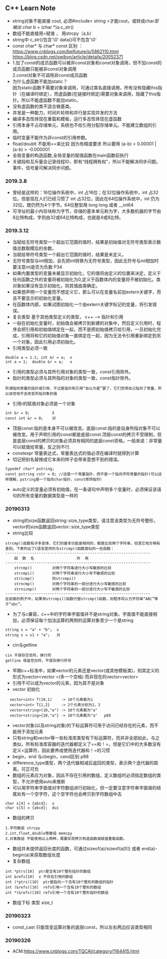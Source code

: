 
## C++ Learn Note

- string对象不能直接 cout, 必须#include< string >才能cout，或转成char*型输出  char* b = (char *)a.c_str()
- 数组不能直接用=赋值 ， 用strcpy（a,b）
- string中 c_str()包含'\0' data()可不包含'\0'
- const char* 与 char* const 区别 ：https://www.cnblogs.com/belfuture/p/5862110.html  
                                    https://blog.csdn.net/swibyn/article/details/20052371
- 1.加了const的成员函数可以被非const对象和const对象调用，但不加const的成员函数只能被非const对象调用<br>
  2.const对象不可调用非const成员函数
- 为什么虚函数不能加static？<br>
   因为static函数不需要对象来调用，可通过类名直接调用，所有没有隐藏this指针（在编译时绑定），而虚函数(在链接时绑定)需要对象来调用，隐藏了this指针。所以不能虚函数不能加static。
- 没有虚函数的类不适合做基类。
- 并发是一种能力，时间片轮转和并行是实现并发的方法
- 编译多态性体现在重载和模板，运行多态性体现在虚函数
- 引用本身不占存储单元，系统也不给引用分配存储单元。不能建立数组的引用。
- 临时变量不能作为非const的引用参数。
- float/doublt 不能用==来比较 因为有精度要求 所以要用 (a-b) < 0.00001 | (a-b) > -0.000001 
- 全局变量的构造函数,全局变量的赋值函数在main函数前执行
- 关键段和互斥量会记录线程ID，即有“线程拥有权”，所以不能解决同步问题。事件，信号量可解决同步问题。

### 2019.3.8
- 曾经是这样的：16位操作系统中，int 占16位；在32位操作系统中，int 占32位。但是现在人们已经习惯了 int 占32位，因此在64位操作系统中，int 仍为32位。既仍然为4个字节。64位整型用 long long 或者 __int64
- 可寻址的最小内存块称为字节，存储的基本单元称为字，大多数机器的字节由8比特构成，字则由32或64比特构成，也就是4或8比特。

### 2019.3.12
- 当赋给无符号类型一个超出它范围的值时，结果是初始值对无符号类型表示数值总数取模后的余数。
- 当赋给带符号类型一个超出它范围的值时，结果是未定义。
- 无符号类型与int相加，会先把int转换为无符号类型，因此无符号与int相加时要注意int是否为负数 P34
- 如果内置类型的变量未被显示初始化，它的值将由定义的位置来决定，定义于任何函数之外的变量将被初始化为0,定义于函数体内的变量将不被初始化。类对象如果没有显示初始化，则其值由类确定。
- 如果想声明一个变量而不想定义它，那么可以在变量名前加extern关键字，而且不要显示的初始化变量。
- 在函数体内部，如果试图初始化一个由extern关键字标记的变量，将引发错误。
- 复合类型 基于其他类型定义的类型， c++ --> 指针和引用
- 一般在初始化变量时，初始值会被拷贝到新建的对象中，然后定义引用时，程序会把引用和初始值绑定在一起，而不是把初始值拷贝给引用，一旦初始化完成，引用将和它的初始值对象一直绑定在一起，因为无法令引用重新绑定到另一个对象，因此引用必须初始化。
- 引用类型必须一致
```
double a = 1.1; int &r = a;  x
int a = 1;  double &r = a;   x
```
- 引用的类型必须与其所引用对象的类型一致，const引用除外。
- 指针的类型必须与其所指的对象的类型一致，const指针除外。
```
所谓指向常量的指针或引用，不过是指针和引用“自以为是”罢了，它们觉得自己指向了常量，所以自觉地不去改变所指对象的值
```
- 引用r的赋值对象必须是一个对象
```
int &r = 0;          X
const int &r = 0;    对
```
- 顶层const:指的是本身不可以被改变。底层const:指的是自身所指对象不可以被改变。用于声明引用的const都是底层const.顶层const的拷贝不受限制，但是底层const的拷贝的对象必须具有相同的底层const资格。一般来说：非常量可以赋值给常量，反之则不行.
- constexpr 常量表达式，常量表达式的值必须在编译时就得到计算
- 切记把别名替换成它本来的样子会带来意想不到的错误。
```
typedef char* pstring;
const pstring cstr = 0; //这是一个常量指针，而不是一个指向字符常量的指针(可以这样理解，pstring是一个指向char指针，const修饰指针）
```
- auto定义的变量必须有初始值，在一条语句中声明多个变量时，必须保证该语句的所有变量的数据类型是一样的 

### 20190313
- string的size函数返回string::size_type类型，请注意该类型为无符号整形，vector的size函数返回vector<T>::size_type类型
- string比较
```
strcmp()函数有许多变体，它们的基本功能是相同的，都是比较两个字符串，但其它地方稍有差别。下表列出了C语言提供的与strcmp()函数类似的一些函数：   
-----------------------------------------------------------------
    函  数  名                   作  用
-----------------------------------------------------------------
    strcmp()         对两个字符串进行大小写敏感的比较
    strcmpi()        对两个字符串进行大小写不敏感的比较
    stricmp()        同strcmpi()
    strncmp()        对两个字符串的一部分进行大小写敏感的比较
    strnicmp()       对两个字符串的一部分进行大小写不敏感的比较
-----------------------------------------------------------------
在前面的例子中，如果用strcmpi()函数代替strcmp()函数，则程序将认为字符串“ABC”等于“abc”。
```
- 为了与c兼容，c++中的字符串字面值并不是string对象。字面值不能直接相加，必须保证每个加法运算的两侧的运算对象至少一个是string
```
string s = "a" + "b";  x
string s = s1 + "a";   对
```
- cin与getline
```
cin 不保存空百符，换行符
getline 保留空白符，不保存换行符号
```
- 早期c++标准中，如果vector的元素还是vector(或其他模板类)，则其定义的形式为vector<vector<int> >(多一个空格) 而非现在的vector<vector<int>>
- 引用不可以成为vector的元素，因为其不是对象
- vector 初始化
```
  vector<int> T(10,1)    -> 10个元素都为1
  vector<int> T{1,2}     -> 2个元素分别为1，2
  vector<string>(10,"a") -> 10个元素都为"a"
  vector<string>{10,"a"} -> 10个元素都为"a"   p89
```
- vector对象(以及string对象)的下标运算符可用于访问已经存在的元素，而不能用于添加元素
- 只有string和vector等一些标准库类型有下标运算符，而并非全部如此，与之类似，所有标准库容器的迭代器都定义了==和！=，但是它们中的大多数没有定义<运算符，因此要养成使用迭代器和！=的习惯
- begin，end 与cbegin，cend区别 p98
- difference_type类型，两个迭代器相减后返回的类型，表示两个迭代器的距离，可正可负
- 数组的元素应为对象，因此不存在引用的数组，定义数组时必须指定数组的类型，不允许使用auto来推断
- 可以用字符串字面值对字符数组进行初始化，但一定要注意字符串字面值的结尾处有一个空字符，这个空字符也会拷贝到字符数组中去
```
char s[4] = {abcd};  x
char s[5] = {abcd};  dui                                                                                                 
```                                                                                                 
- 数组的拷贝
```
1.字符数组 strcpy
2.int,float,double等数组 memcpy
3.对象数组 不能使用以上两种，需要实现拷贝构造函数或赋值重载函数。             
```       
- 数组并未提供返回长度的函数，可通过sizeof(a)/sizeof(a[0]) 或者 end(a)-begin(a)来获取数组长度      
- 复杂数组
```
int *ptrs[10]  ptr是含有10个整形指针的数组
int &refs[10]  x 不存在引用的数组
int (*ptrs)[10]  ptr是指向一个含有10个整形的数组的指针
int (&refs)[10]  refs引用一个含有10个整形的数组
int *(&refs)[10] refs引用一个含有10个整形指针的数组                                                                                         
```
- 数组下标 类型 size_t                                                                                       

### 20190323
- const_cast 只能改变运算对象的底层const，所以左右两边应该类型相同

### 20190326
- ACM:https://www.cnblogs.com/TQCAI/category/1164415.html
